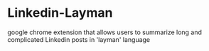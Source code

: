 # Linkedin-Layman
google chrome extension that allows users to summarize long and complicated Linkedin posts in 'layman' language
